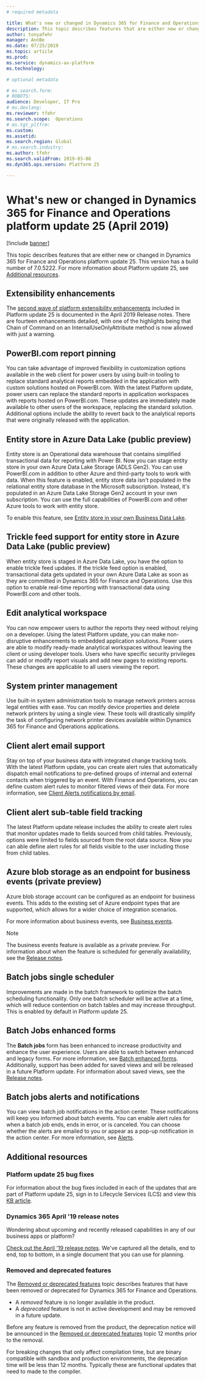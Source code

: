```yaml
---
# required metadata

title: What's new or changed in Dynamics 365 for Finance and Operations platform update 25 (April 2019)
description: This topic describes features that are either new or changed in Dynamics 365 for Finance and Operation platform update 25 (April 2019). 
author: tonyafehr
manager: AnnBe
ms.date: 07/25/2019
ms.topic: article
ms.prod: 
ms.service: dynamics-ax-platform
ms.technology: 

# optional metadata

# ms.search.form: 
# ROBOTS: 
audience: Developer, IT Pro
# ms.devlang: 
ms.reviewer: tfehr
ms.search.scope:  Operations
# ms.tgt_pltfrm: 
ms.custom: 
ms.assetid:
ms.search.region: Global
# ms.search.industry: 
ms.author: tfehr
ms.search.validFrom: 2019-03-08
ms.dyn365.ops.version: Platform 25

---
```

# What's new or changed in Dynamics 365 for Finance and Operations platform update 25 (April 2019)

[!include [banner](../includes/banner.md)]


This topic describes features that are either new or changed in Dynamics 365 for Finance and Operations platform update 25. This version has a build number of 7.0.5222. For more information about Platform update 25, see [Additional resources](whats-new-platform-25.md#additional-resources).

## Extensibility enhancements
The [second wave of platform extensibility enhancements](https://docs.microsoft.com/business-applications-release-notes/April19/dynamics365-finance-operations/platform-extensibility2) included in Platform update 25 is documented in the April 2019 Release notes. There are fourteen enhancements detailed, with one of the highlights being that Chain of Command on an InternalUseOnlyAttribute method is now allowed with just a warning.

## PowerBI.com report pinning
You can take advantage of improved flexibility in customization options available in the web client for power users by using built-in tooling to replace standard analytical reports embedded in the application with custom solutions hosted on PowerBI.com. With the latest Platform update, power users can replace the standard reports in application workspaces with reports hosted on PowerBI.com. These updates are immediately made available to other users of the workspace, replacing the standard solution. Additional options include the ability to revert back to the analytical reports that were originally released with the application.

## Entity store in Azure Data Lake (public preview)
Entity store is an Operational data warehouse that contains simplified transactional data for reporting with Power BI. Now you can stage entity store in your own Azure Data Lake Storage (ADLS Gen2). You can use PowerBI.com in addition to other Azure and third-party tools to work with data. When this feature is enabled, entity store data isn't populated in the relational entity store database in the Microsoft subscription. Instead, it's populated in an Azure Data Lake Storage Gen2 account in your own subscription. You can use the full capabilities of PowerBI.com and other Azure tools to work with entity store.

To enable this feature, see [Entity store in your own Business Data Lake](https://docs.microsoft.com/business-applications-release-notes/April19/dynamics365-finance-operations/erp-data-entity-store-byod-business-data-lake).

## Trickle feed support for entity store in Azure Data Lake (public preview)
When entity store is staged in Azure Data Lake, you have the option to enable trickle feed updates. If the trickle feed option is enabled, transactional data gets updated in your own Azure Data Lake as soon as they are committed in Dynamics 365 for Finance and Operations. Use this option to enable real-time reporting with transactional data using PowerBI.com and other tools.

## Edit analytical workspace
You can now empower users to author the reports they need without relying on a developer. Using the latest Platform update, you can make non-disruptive enhancements to embedded application solutions. Power users are able to modify ready-made analytical workspaces without leaving the client or using developer tools. Users who have specific security privileges can add or modify report visuals and add new pages to existing reports. These changes are applicable to all users viewing the report.

## System printer management
Use built-in system administration tools to manage network printers across legal entities with ease. You can modify device properties and delete network printers by using a single view. These tools will drastically simplify the task of configuring network printer devices available within Dynamics 365 for Finance and Operations applications.

## Client alert email support
Stay on top of your business data with integrated change tracking tools. With the latest Platform update, you can create alert rules that automatically dispatch email notifications to pre-defined groups of internal and external contacts when triggered by an event. With Finance and Operations, you can define custom alert rules to monitor filtered views of their data. For more information, see [Client Alerts notifications by email](https://docs.microsoft.com/dynamics365/unified-operations/fin-and-ops/get-started/alert-email-notifications).

## Client alert sub-table field tracking
The latest Platform update release includes the ability to create alert rules that monitor updates made to fields sourced from child tables. Previously, options were limited to fields sourced from the root data source. Now you can able define alert rules for all fields visible to the user including those from child tables.

## Azure blob storage as an endpoint for business events (private preview)
Azure blob storage account can be configured as an endpoint for business events. This adds to the existing set of Azure endpoint types that are supported, which allows for a wider choice of integration scenarios.

For more information about business events, see [Business events](../../dev-itpro/business-events/home-page.md). 

> [!Note]
> The business events feature is available as a private preview. For information about when the feature is scheduled for generally availability, see the [Release notes](https://docs.microsoft.com/business-applications-release-notes/April19/dynamics365-finance-operations/planned-features). 

## Batch jobs single scheduler
Improvements are made in the batch framework to optimize the batch scheduling functionality. Only one batch scheduler will be active at a time, which will reduce contention on batch tables and may increase throughput. This is enabled by default in Platform update 25.

## Batch Jobs enhanced forms
The **Batch jobs** form has been enhanced to increase productivity and enhance the user experience. Users are able to switch between enhanced and legacy forms. For more information, see [Batch enhanced forms](../../dev-itpro/sysadmin/enhanced-forms.md).
Additionally, support has been added for saved views and will be released in a future Platform update. For information about saved views, see the [Release notes](https://docs.microsoft.com/business-applications-release-notes/april19/dynamics365-finance-operations/saved-views).

## Batch jobs alerts and notifications
You can view batch job notifications in the action center. These notifications will keep you informed about batch events. You can enable alert rules for when a batch job ends, ends in error, or is canceled. You can choose whether the alerts are emailed to you or appear as a pop-up notification in the action center. For more information, see [Alerts](../../dev-itpro/sysadmin/alerts.md).

## Additional resources

### Platform update 25 bug fixes
For information about the bug fixes included in each of the updates that are part of Platform update 25, sign in to Lifecycle Services (LCS) and view this [KB article](https://fix.lcs.dynamics.com/Issue/Details?bugId=299594&dbType=3&qc=cd4a0699eeae081b2b715d75b33ba6024dce2576563a84015bf60ed3509420a5).

### Dynamics 365 April '19 release notes
Wondering about upcoming and recently released capabilities in any of our business apps or platform?

[Check out the April '19 release notes](https://docs.microsoft.com/business-applications-release-notes/April19/index). We've captured all the details, end to end, top to bottom, in a single document that you can use for planning.

### Removed and deprecated features
The [Removed or deprecated features](../../dev-itpro/migration-upgrade/deprecated-features.md) topic describes features that have been removed or deprecated for Dynamics 365 for Finance and Operations.

- A *removed* feature is no longer available in the product.
- A *deprecated* feature is not in active development and may be removed in a future update.

Before any feature is removed from the product, the deprecation notice will be announced in the [Removed or deprecated features](../../dev-itpro/migration-upgrade/deprecated-features.md) topic 12 months prior to the removal.

For breaking changes that only affect compilation time, but are binary compatible with sandbox and production environments, the deprecation time will be less than 12 months. Typically these are functional updates that need to made to the compiler.
